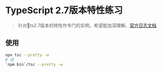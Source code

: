 # TypeScript 2.7版本特性练习

> 针对ts2.7版本的特性作专门的实例，希望能加深理解。[官方日志文档](http://www.typescriptlang.org/docs/handbook/release-notes/typescript-2-7.html)

## 使用

``` bash
npx tsc --pretty -w
# 或
`npm bin`/tsc --pretty -w
```
